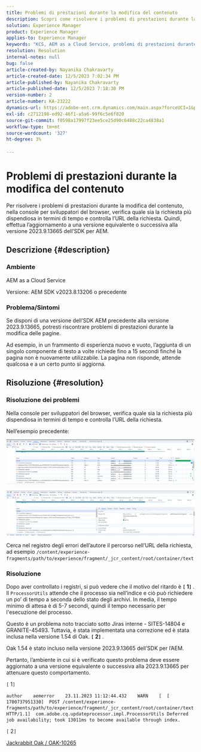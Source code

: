 ```yaml
---
title: Problemi di prestazioni durante la modifica del contenuto
description: Scopri come risolvere i problemi di prestazioni durante la modifica del contenuto. Effettua l’aggiornamento a una versione uguale o successiva alla versione 2023.9.13665 dell’SDK per AEM.
solution: Experience Manager
product: Experience Manager
applies-to: Experience Manager
keywords: "KCS, AEM as a Cloud Service, problemi di prestazioni durante la modifica delle pagine,"
resolution: Resolution
internal-notes: null
bug: false
article-created-by: Nayanika Chakravarty
article-created-date: 12/5/2023 7:02:34 PM
article-published-by: Nayanika Chakravarty
article-published-date: 12/5/2023 7:18:30 PM
version-number: 2
article-number: KA-23222
dynamics-url: https://adobe-ent.crm.dynamics.com/main.aspx?forceUCI=1&pagetype=entityrecord&etn=knowledgearticle&id=043862d7-a093-ee11-be37-6045bd006793
exl-id: c2712198-ed92-46f1-a5a6-99f6c5e6f820
source-git-commit: f0598a17997f23ee5ce25d90c6488c22ca4838a1
workflow-type: tm+mt
source-wordcount: '327'
ht-degree: 3%

---
```


# Problemi di prestazioni durante la modifica del contenuto


Per risolvere i problemi di prestazioni durante la modifica del contenuto, nella console per sviluppatori del browser, verifica quale sia la richiesta più dispendiosa in termini di tempo e controlla l’URL della richiesta. Quindi, effettua l’aggiornamento a una versione equivalente o successiva alla versione 2023.9.13665 dell’SDK per AEM.

## Descrizione {#description}


### Ambiente

AEM as a Cloud Service

Versione: AEM SDK v2023.8.13206 o precedente

### Problema/Sintomi

Se disponi di una versione dell’SDK AEM precedente alla versione 2023.9.13665, potresti riscontrare problemi di prestazioni durante la modifica delle pagine.

Ad esempio, in un frammento di esperienza nuovo e vuoto, l’aggiunta di un singolo componente di testo a volte richiede fino a 15 secondi finché la pagina non è nuovamente utilizzabile. La pagina non risponde, attende qualcosa e a un certo punto si aggiorna.


## Risoluzione {#resolution}


### Risoluzione dei problemi

Nella console per sviluppatori del browser, verifica quale sia la richiesta più dispendiosa in termini di tempo e controlla l’URL della richiesta.

Nell’esempio precedente:

![](assets/20d78534-ad8a-ee11-8179-6045bd006a22.png)

![](assets/76c14aea-ad8a-ee11-8179-6045bd006a22.png)

Cerca nel registro degli errori dell’autore il percorso nell’URL della richiesta, ad esempio `/content/experience-fragments/path/to/experience/fragment/_jcr_content/root/container/text`

### Risoluzione

Dopo aver controllato i registri, si può vedere che il motivo del ritardo è <b>`[` 1`]` </b>. Il `ProcessorUtils` attende che il processo sia nell’indice e ciò può richiedere un po’ di tempo a seconda dello stato degli archivi. In media, il tempo minimo di attesa è di 5-7 secondi, quindi il tempo necessario per l&#39;esecuzione del processo.

Questo è un problema noto tracciato sotto Jiras interne - SITES-14804 e GRANITE-45493. Tuttavia, è stata implementata una correzione ed è stata inclusa nella versione 1.54 di Oak. <b>`[` 2`]` </b>.

Oak 1.54 è stato incluso nella versione 2023.9.13665 dell’SDK per l’AEM.

Pertanto, l’ambiente in cui si è verificato questo problema deve essere aggiornato a una versione equivalente o successiva alla 2023.9.13665 per attenuare questo comportamento.

`[` 1`]`


```
author    aemerror    23.11.2023 11:12:44.432    WARN    [  [ 1700737951330]  POST /content/experience-fragments/path/to/experience/fragment/_jcr_content/root/container/text HTTP/1.1]  com.adobe.cq.updateprocessor.impl.ProcessorUtils Deferred job availability; took 13011ms to become available through index.
```


`[` 2`]`

[Jackrabbit Oak / OAK-10265](https://issues.apache.org/jira/browse/OAK-10265)
